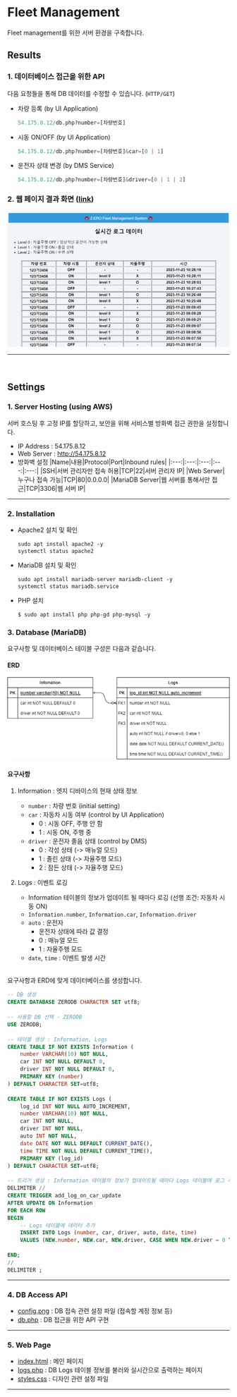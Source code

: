# Fleet Management
Fleet management를 위한 서버 환경을 구축합니다.

## Results
### 1. 데이터베이스 접근을 위한 API
다음 요청들을 통해 DB 데이터를 수정할 수 있습니다. (`HTTP/GET`)
- 차량 등록 (by UI Application)
    ```python
    54.175.8.12/db.php?number=[차량번호]
    ```
- 시동 ON/OFF (by UI Application)
    ```python
    54.175.8.12/db.php?number=[차량번호]&car=[0 | 1]
    ```
- 운전자 상태 변경 (by DMS Service)
    ```python
    54.175.8.12/db.php?number=[차량번호]&driver=[0 | 1 | 2]
    ```

### 2. 웹 페이지 결과 화면 ([link](http://54.175.8.12/))
![./data/output_webpage.png](./data/output_webpage.png)

---
<br>

## Settings
### 1. Server Hosting (using AWS)
서버 호스팅 후 고정 IP를 할당하고, 보안을 위해 서비스별 방화벽 접근 권한을 설정합니다.
- IP Address : 54.175.8.12
- Web Server : http://54.175.8.12
- 방화벽 설정
    |Name|내용|Protocol|Port|Inbound rules|
    |:---:|:---:|:---:|:---:|:---:|
    |SSH|서버 관리자만 접속 허용|TCP|22|서버 관리자 IP|
    |Web Server|누구나 접속 가능|TCP|80|0.0.0.0|
    |MariaDB Server|웹 서버를 통해서만 접근|TCP|3306|웹 서버 IP|

---
### 2. Installation
- Apache2 설치 및 확인
    ```shell
    sudo apt install apache2 -y
    systemctl status apache2
    ```
- MariaDB 설치 및 확인
    ```shell
    sudo apt install mariadb-server mariadb-client -y
    systemctl status mariadb.service 
    ```
- PHP 설치
    ```shell
    $ sudo apt install php php-gd php-mysql -y
    ```

### 3. Database (MariaDB)
요구사항 및 데이터베이스 테이블 구성은 다음과 같습니다.  
#### ERD
![./data/ERD.png](./data/ERD.png)

#### 요구사항
1) Information : 엣지 디바이스의 현재 상태 정보
    - `number` : 차량 번호 (initial setting)
    - `car` : 자동차 시동 여부 (control by UI Application)
        - 0 : 시동 OFF, 주행 안 함
        - 1 : 시동 ON, 주행 중
    - `driver` : 운전자 졸음 상태 (control by DMS)
        - 0 : 각성 상태 (-> 매뉴얼 모드)
        - 1 : 졸린 상태 (-> 자율주행 모드)
        - 2 : 잠든 상태 (-> 자율주행 모드)

2) Logs : 이벤트 로깅
    - Information 테이블의 정보가 업데이트 될 때마다 로깅 (선행 조건: 자동차 시동 ON)
    - `Information.number`, `Information.car`, `Information.driver`
    - `auto` : 운전자
        - 운전자 상태에 따라 값 결정
        - 0 : 매뉴얼 모드
        - 1 : 자율주행 모드
    - `date`, `time` : 이벤트 발생 시간
<br><br>

요구사항과 ERD에 맞게 데이터베이스를 생성합니다.
```sql
-- DB 생성
CREATE DATABASE ZERODB CHARACTER SET utf8;

-- 사용할 DB 선택 - ZERODB
USE ZERODB;

-- 테이블 생성 : Information, Logs
CREATE TABLE IF NOT EXISTS Information (
	number VARCHAR(10) NOT NULL,
	car INT NOT NULL DEFAULT 0,
	driver INT NOT NULL DEFAULT 0,
	PRIMARY KEY (number)
) DEFAULT CHARACTER SET=utf8;

CREATE TABLE IF NOT EXISTS Logs (
	log_id INT NOT NULL AUTO_INCREMENT,
	number VARCHAR(10) NOT NULL,
	car INT NOT NULL,
	driver INT NOT NULL,
	auto INT NOT NULL,
	date DATE NOT NULL DEFAULT CURRENT_DATE(),
	time TIME NOT NULL DEFAULT CURRENT_TIME(),
	PRIMARY KEY (log_id)
) DEFAULT CHARACTER SET=utf8;

-- 트리거 생성 : Information 테이블의 정보가 업데이트될 때마다 Logs 테이블에 로그 추가
DELIMITER //
CREATE TRIGGER add_log_on_car_update
AFTER UPDATE ON Information
FOR EACH ROW
BEGIN
    -- Logs 테이블에 데이터 추가
    INSERT INTO Logs (number, car, driver, auto, date, time)
    VALUES (NEW.number, NEW.car, NEW.driver, CASE WHEN NEW.driver = 0 THEN 0 ELSE 1 END, CURRENT_DATE(), CURRENT_TIME());

END;
//
DELIMITER ;

```

---

### 4. DB Access API
- [config.png](./codes/config.php) : DB 접속 관련 설정 파일 (접속할 계정 정보 등)
- [db.php](./codes/db.php) : DB 접근을 위한 API 구현

---

### 5. Web Page
- [index.html](./codes/index.html) : 메인 페이지
- [logs.php](./codes/logs.php) : DB Logs 테이블 정보를 불러와 실시간으로 출력하는 페이지
- [styles.css](./codes/styles.css) : 디자인 관련 설정 파일

---